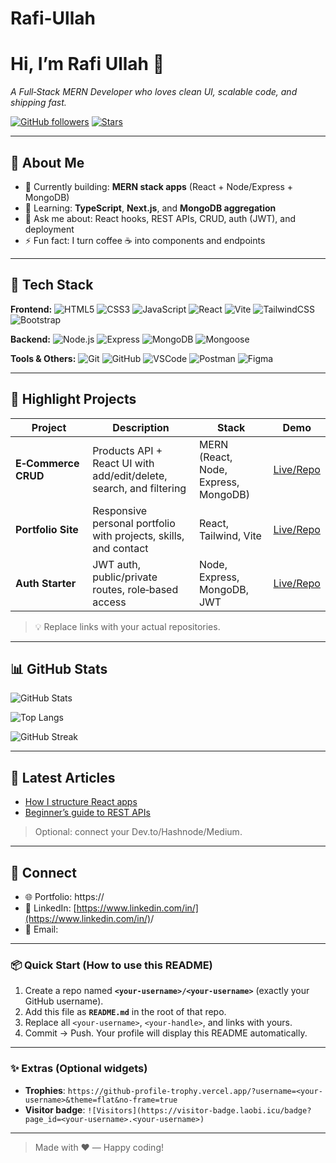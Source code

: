 # Rafi-Ullah
# Hi, I’m **Rafi Ullah** 👋

*A Full‑Stack MERN Developer who loves clean UI, scalable code, and shipping fast.*


[![GitHub followers](https://img.shields.io/github/followers/<your-username>?style=flat)](https://github.com/<your-username>?tab=followers)
[![Stars](https://img.shields.io/github/stars/<your-username>?affiliations=OWNER%2CCOLLABORATOR\&style=flat)](https://github.com/<your-username>?tab=repositories)

---

## 🚀 About Me

* 🔭 Currently building: **MERN stack apps** (React + Node/Express + MongoDB)
* 🌱 Learning: **TypeScript**, **Next.js**, and **MongoDB aggregation**
* 💬 Ask me about: React hooks, REST APIs, CRUD, auth (JWT), and deployment
* ⚡ Fun fact: I turn coffee ☕ into components and endpoints

---

## 🧰 Tech Stack

**Frontend:**
![HTML5](https://img.shields.io/badge/HTML5-E34F26?logo=html5\&logoColor=white) ![CSS3](https://img.shields.io/badge/CSS3-1572B6?logo=css3\&logoColor=white) ![JavaScript](https://img.shields.io/badge/JavaScript-F7DF1E?logo=javascript\&logoColor=black) ![React](https://img.shields.io/badge/React-20232A?logo=react\&logoColor=61DAFB) ![Vite](https://img.shields.io/badge/Vite-646CFF?logo=vite\&logoColor=white) ![TailwindCSS](https://img.shields.io/badge/Tailwind-38B2AC?logo=tailwindcss\&logoColor=white) ![Bootstrap](https://img.shields.io/badge/Bootstrap-7952B3?logo=bootstrap\&logoColor=white)

**Backend:**
![Node.js](https://img.shields.io/badge/Node.js-339933?logo=node.js\&logoColor=white) ![Express](https://img.shields.io/badge/Express-000000?logo=express\&logoColor=white) ![MongoDB](https://img.shields.io/badge/MongoDB-47A248?logo=mongodb\&logoColor=white) ![Mongoose](https://img.shields.io/badge/Mongoose-880000?logo=mongoose\&logoColor=white)

**Tools & Others:**
![Git](https://img.shields.io/badge/Git-F05032?logo=git\&logoColor=white) ![GitHub](https://img.shields.io/badge/GitHub-181717?logo=github\&logoColor=white) ![VSCode](https://img.shields.io/badge/VS%20Code-007ACC?logo=visualstudiocode\&logoColor=white) ![Postman](https://img.shields.io/badge/Postman-FF6C37?logo=postman\&logoColor=white) ![Figma](https://img.shields.io/badge/Figma-F24E1E?logo=figma\&logoColor=white)

---

## 🧩 Highlight Projects

| Project             | Description                                                         | Stack                                | Demo                                                           |
| ------------------- | ------------------------------------------------------------------- | ------------------------------------ | -------------------------------------------------------------- |
| **E‑Commerce CRUD** | Products API + React UI with add/edit/delete, search, and filtering | MERN (React, Node, Express, MongoDB) | [Live/Repo](https://github.com/<your-username>/ecommerce-crud) |
| **Portfolio Site**  | Responsive personal portfolio with projects, skills, and contact    | React, Tailwind, Vite                | [Live/Repo](https://github.com/<your-username>/portfolio)      |
| **Auth Starter**    | JWT auth, public/private routes, role‑based access                  | Node, Express, MongoDB, JWT          | [Live/Repo](https://github.com/<your-username>/auth-starter)   |

> 💡 Replace links with your actual repositories.

---

## 📊 GitHub Stats

![GitHub Stats](https://github-readme-stats.vercel.app/api?username=<your-username>\&show_icons=true\&theme=default\&hide_border=true)

![Top Langs](https://github-readme-stats.vercel.app/api/top-langs/?username=<your-username>\&layout=compact\&hide_border=true)

![GitHub Streak](https://streak-stats.demolab.com?user=<your-username>\&hide_border=true)

---

## 📝 Latest Articles

* [How I structure React apps](https://dev.to/<your-handle>/)
* [Beginner’s guide to REST APIs](https://dev.to/<your-handle>/)

> Optional: connect your Dev.to/Hashnode/Medium.

---

## 🤝 Connect

* 🌐 Portfolio: https\://<your-portfolio>
* 💼 LinkedIn: [https://www.linkedin.com/in/](https://www.linkedin.com/in/)<your-handle>/
* 📧 Email: <your-email>

---

### 📦 Quick Start (How to use this README)

1. Create a repo named **`<your-username>/<your-username>`** (exactly your GitHub username).
2. Add this file as **`README.md`** in the root of that repo.
3. Replace all `<your-username>`, `<your-handle>`, and links with yours.
4. Commit → Push. Your profile will display this README automatically.

---

### ✨ Extras (Optional widgets)

* **Trophies**: `https://github-profile-trophy.vercel.app/?username=<your-username>&theme=flat&no-frame=true`
* **Visitor badge**: `![Visitors](https://visitor-badge.laobi.icu/badge?page_id=<your-username>.<your-username>)`

---

> Made with ❤️ — Happy coding!
